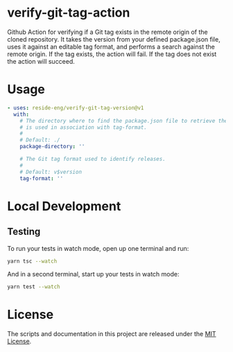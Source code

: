 # verify-git-tag-action

Github Action for verifying if a Git tag exists in the remote origin of the cloned repository. It takes the version from your defined package.json file, uses it against an editable tag format, and performs a search against the remote origin. If the tag exists, the action will fail. If the tag does not exist the action will succeed.

# Usage

<!-- start usage -->
<!-- Warning: Content between these comments is auto-generated. Do NOT manually edit. -->

```yaml
- uses: reside-eng/verify-git-tag-version@v1
  with:
    # The directory where to find the package.json file to retrieve the version which
    # is used in association with tag-format.
    #
    # Default: ./
    package-directory: ''

    # The Git tag format used to identify releases.
    #
    # Default: v$version
    tag-format: ''
```

<!-- end usage -->

# Local Development

## Testing

To run your tests in watch mode, open up one terminal and run:

```sh
yarn tsc --watch
```

And in a second terminal, start up your tests in watch mode:

```sh
yarn test --watch
```

# License

The scripts and documentation in this project are released under the [MIT License](LICENSE).
